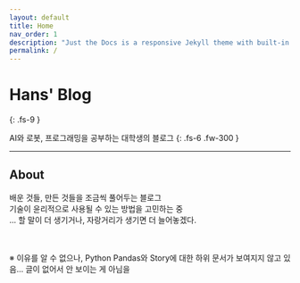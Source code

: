 ```yaml
---
layout: default
title: Home
nav_order: 1
description: "Just the Docs is a responsive Jekyll theme with built-in search that is easily customizable and hosted on GitHub Pages."
permalink: /
---
```


# Hans' Blog
{: .fs-9 }

AI와 로봇, 프로그래밍을 공부하는 대학생의 블로그
{: .fs-6 .fw-300 }

---

## About

배운 것들, 만든 것들을 조금씩 풀어두는 블로그<br>
기술이 윤리적으로 사용될 수 있는 방법을 고민하는 중<br>
...
할 말이 더 생기거나, 자랑거리가 생기면 더 늘어놓겠다.










<br>
<br>
※ 이유를 알 수 없으나, Python Pandas와 Story에 대한 하위 문서가 보여지지 않고 있음... 글이 없어서 안 보이는 게 아님을 
